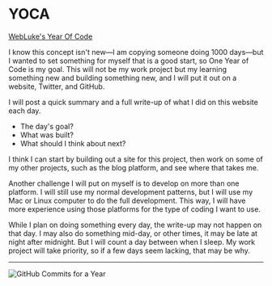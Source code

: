 # YOCA

[WebLuke's Year Of Code](https://yearofcode.webluke.net/)

I know this concept isn't new—I am copying someone doing 1000 days—but I wanted to set something for myself that is a good start, so One Year of Code is my goal. This will not be my work project but my learning something new and building something new, and I will put it out on a website, Twitter, and GitHub.

I will post a quick summary and a full write-up of what I did on this website each day.

* The day's goal?
* What was built?
* What should I think about next?

I think I can start by building out a site for this project, then work on some of my other projects, such as the blog platform, and see where that takes me.

Another challenge I will put on myself is to develop on more than one platform. I will still use my normal development patterns, but I will use my Mac or Linux computer to do the full development. This way, I will have more experience using those platforms for the type of coding I want to use.

While I plan on doing something every day, the write-up may not happen on that day. I may also do something mid-day, or other times, it may be late at night after midnight. But I will count a day between when I sleep. My work project will take priority, so if a few days seem lacking, that may be why.

---

![GitHub Commits for a Year](https://ghchart.rshah.org/webluke)
